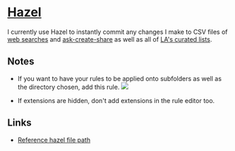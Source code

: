 # [Hazel](https://www.noodlesoft.com)
I currently use Hazel to instantly commit any changes I make to CSV files of [web searches](https://github.com/nikitavoloboev/alfred-web-searches) and [ask-create-share](https://github.com/nikitavoloboev/alfred-ask-create-share) as well as all of [LA's curated lists](https://github.com/learn-anything/learn-anything/wiki/Curated-Lists).

## Notes
- If you want to have your rules to be applied onto subfolders as well as the directory chosen, add this rule.
![](https://i.imgur.com/yPfhkBo.png)

- If extensions are hidden, don't add extensions in the rule editor too.

## Links
- [Reference hazel file path](https://forum.keyboardmaestro.com/t/reference-hazels-file-path/9138)